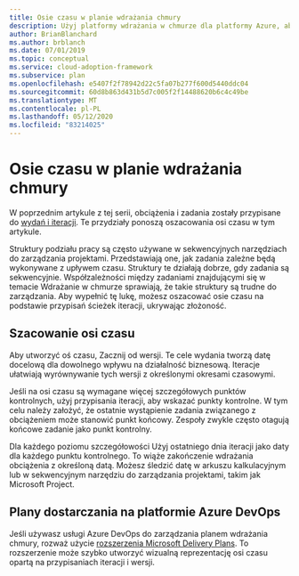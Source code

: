 ```yaml
---
title: Osie czasu w planie wdrażania chmury
description: Użyj platformy wdrażania w chmurze dla platformy Azure, aby dowiedzieć się, jak oszacować osie czasu na podstawie planu wdrożenia chmury.
author: BrianBlanchard
ms.author: brblanch
ms.date: 07/01/2019
ms.topic: conceptual
ms.service: cloud-adoption-framework
ms.subservice: plan
ms.openlocfilehash: e5407f2f78942d22c5fa07b277f600d5440ddc04
ms.sourcegitcommit: 60d8b863d431b5d7c005f2f14488620b6c4c49be
ms.translationtype: MT
ms.contentlocale: pl-PL
ms.lasthandoff: 05/12/2020
ms.locfileid: "83214025"
---
```

# <a name="timelines-in-a-cloud-adoption-plan"></a>Osie czasu w planie wdrażania chmury

W poprzednim artykule z tej serii, obciążenia i zadania zostały przypisane do [wydań i iteracji](./iteration-paths.md). Te przydziały ponoszą oszacowania osi czasu w tym artykule.

Struktury podziału pracy są często używane w sekwencyjnych narzędziach do zarządzania projektami. Przedstawiają one, jak zadania zależne będą wykonywane z upływem czasu. Struktury te działają dobrze, gdy zadania są sekwencyjnie. Współzależności między zadaniami znajdującymi się w temacie Wdrażanie w chmurze sprawiają, że takie struktury są trudne do zarządzania. Aby wypełnić tę lukę, możesz oszacować osie czasu na podstawie przypisań ścieżek iteracji, ukrywając złożoność.

## <a name="estimate-timelines"></a>Szacowanie osi czasu

Aby utworzyć oś czasu, Zacznij od wersji. Te cele wydania tworzą datę docelową dla dowolnego wpływu na działalność biznesową. Iteracje ułatwiają wyrównywanie tych wersji z określonymi okresami czasowymi.

Jeśli na osi czasu są wymagane więcej szczegółowych punktów kontrolnych, użyj przypisania iteracji, aby wskazać punkty kontrolne. W tym celu należy założyć, że ostatnie wystąpienie zadania związanego z obciążeniem może stanowić punkt końcowy. Zespoły zwykle często otagują końcowe zadanie jako punkt kontrolny.

Dla każdego poziomu szczegółowości Użyj ostatniego dnia iteracji jako daty dla każdego punktu kontrolnego. To wiąże zakończenie wdrażania obciążenia z określoną datą. Możesz śledzić datę w arkuszu kalkulacyjnym lub w sekwencyjnym narzędziu do zarządzania projektami, takim jak Microsoft Project.

## <a name="delivery-plans-in-azure-devops"></a>Plany dostarczania na platformie Azure DevOps

<!-- docsTest:ignore "Microsoft Delivery Plans" -->

Jeśli używasz usługi Azure DevOps do zarządzania planem wdrażania chmury, rozważ użycie [rozszerzenia Microsoft Delivery Plans](https://marketplace.visualstudio.com/items?itemname=ms.vss-plans). To rozszerzenie może szybko utworzyć wizualną reprezentację osi czasu opartą na przypisaniach iteracji i wersji.
